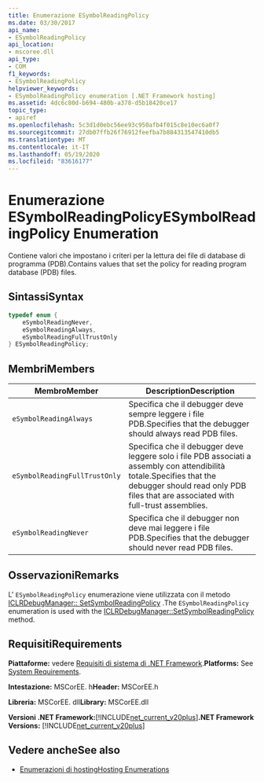 ```yaml
---
title: Enumerazione ESymbolReadingPolicy
ms.date: 03/30/2017
api_name:
- ESymbolReadingPolicy
api_location:
- mscoree.dll
api_type:
- COM
f1_keywords:
- ESymbolReadingPolicy
helpviewer_keywords:
- ESymbolReadingPolicy enumeration [.NET Framework hosting]
ms.assetid: 4dc6c80d-b694-480b-a378-d5b18420ce17
topic_type:
- apiref
ms.openlocfilehash: 5c3d1d0ebc56ee93c950afb4f015c8e10ec6a0f7
ms.sourcegitcommit: 27db07ffb26f76912feefba7b884313547410db5
ms.translationtype: MT
ms.contentlocale: it-IT
ms.lasthandoff: 05/19/2020
ms.locfileid: "83616177"
---
```

# <a name="esymbolreadingpolicy-enumeration"></a><span data-ttu-id="8e9b7-102">Enumerazione ESymbolReadingPolicy</span><span class="sxs-lookup"><span data-stu-id="8e9b7-102">ESymbolReadingPolicy Enumeration</span></span>
<span data-ttu-id="8e9b7-103">Contiene valori che impostano i criteri per la lettura dei file di database di programma (PDB).</span><span class="sxs-lookup"><span data-stu-id="8e9b7-103">Contains values that set the policy for reading program database (PDB) files.</span></span>  
  
## <a name="syntax"></a><span data-ttu-id="8e9b7-104">Sintassi</span><span class="sxs-lookup"><span data-stu-id="8e9b7-104">Syntax</span></span>  
  
```cpp  
typedef enum {  
    eSymbolReadingNever,  
    eSymbolReadingAlways,  
    eSymbolReadingFullTrustOnly  
} ESymbolReadingPolicy;  
```  
  
## <a name="members"></a><span data-ttu-id="8e9b7-105">Membri</span><span class="sxs-lookup"><span data-stu-id="8e9b7-105">Members</span></span>  
  
|<span data-ttu-id="8e9b7-106">Membro</span><span class="sxs-lookup"><span data-stu-id="8e9b7-106">Member</span></span>|<span data-ttu-id="8e9b7-107">Description</span><span class="sxs-lookup"><span data-stu-id="8e9b7-107">Description</span></span>|  
|------------|-----------------|  
|`eSymbolReadingAlways`|<span data-ttu-id="8e9b7-108">Specifica che il debugger deve sempre leggere i file PDB.</span><span class="sxs-lookup"><span data-stu-id="8e9b7-108">Specifies that the debugger should always read PDB files.</span></span>|  
|`eSymbolReadingFullTrustOnly`|<span data-ttu-id="8e9b7-109">Specifica che il debugger deve leggere solo i file PDB associati a assembly con attendibilità totale.</span><span class="sxs-lookup"><span data-stu-id="8e9b7-109">Specifies that the debugger should read only PDB files that are associated with full-trust assemblies.</span></span>|  
|`eSymbolReadingNever`|<span data-ttu-id="8e9b7-110">Specifica che il debugger non deve mai leggere i file PDB.</span><span class="sxs-lookup"><span data-stu-id="8e9b7-110">Specifies that the debugger should never read PDB files.</span></span>|  
  
## <a name="remarks"></a><span data-ttu-id="8e9b7-111">Osservazioni</span><span class="sxs-lookup"><span data-stu-id="8e9b7-111">Remarks</span></span>  
 <span data-ttu-id="8e9b7-112">L' `ESymbolReadingPolicy` enumerazione viene utilizzata con il metodo [ICLRDebugManager:: SetSymbolReadingPolicy](iclrdebugmanager-setsymbolreadingpolicy-method.md) .</span><span class="sxs-lookup"><span data-stu-id="8e9b7-112">The `ESymbolReadingPolicy` enumeration is used with the [ICLRDebugManager::SetSymbolReadingPolicy](iclrdebugmanager-setsymbolreadingpolicy-method.md) method.</span></span>  
  
## <a name="requirements"></a><span data-ttu-id="8e9b7-113">Requisiti</span><span class="sxs-lookup"><span data-stu-id="8e9b7-113">Requirements</span></span>  
 <span data-ttu-id="8e9b7-114">**Piattaforme:** vedere [Requisiti di sistema di .NET Framework](../../get-started/system-requirements.md).</span><span class="sxs-lookup"><span data-stu-id="8e9b7-114">**Platforms:** See [System Requirements](../../get-started/system-requirements.md).</span></span>  
  
 <span data-ttu-id="8e9b7-115">**Intestazione:** MSCorEE. h</span><span class="sxs-lookup"><span data-stu-id="8e9b7-115">**Header:** MSCorEE.h</span></span>  
  
 <span data-ttu-id="8e9b7-116">**Libreria:** MSCorEE. dll</span><span class="sxs-lookup"><span data-stu-id="8e9b7-116">**Library:** MSCorEE.dll</span></span>  
  
 <span data-ttu-id="8e9b7-117">**Versioni .NET Framework:**[!INCLUDE[net_current_v20plus](../../../../includes/net-current-v20plus-md.md)]</span><span class="sxs-lookup"><span data-stu-id="8e9b7-117">**.NET Framework Versions:** [!INCLUDE[net_current_v20plus](../../../../includes/net-current-v20plus-md.md)]</span></span>  
  
## <a name="see-also"></a><span data-ttu-id="8e9b7-118">Vedere anche</span><span class="sxs-lookup"><span data-stu-id="8e9b7-118">See also</span></span>

- [<span data-ttu-id="8e9b7-119">Enumerazioni di hosting</span><span class="sxs-lookup"><span data-stu-id="8e9b7-119">Hosting Enumerations</span></span>](hosting-enumerations.md)
